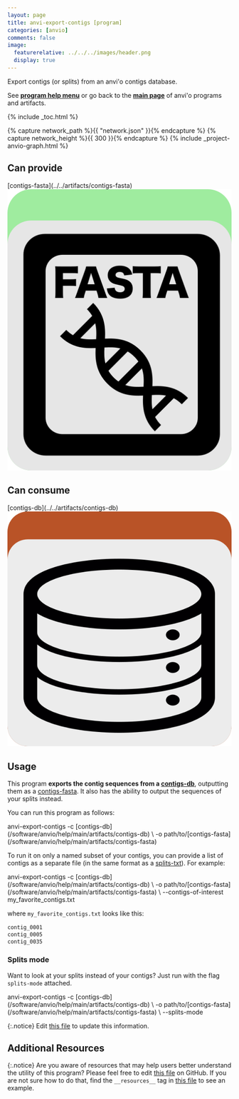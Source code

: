 ```yaml
---
layout: page
title: anvi-export-contigs [program]
categories: [anvio]
comments: false
image:
  featurerelative: ../../../images/header.png
  display: true
---
```


Export contigs (or splits) from an anvi&#x27;o contigs database.

See **[program help menu](../../../../vignette#anvi-export-contigs)** or go back to the **[main page](../../)** of anvi'o programs and artifacts.


{% include _toc.html %}
<div id="svg" class="subnetwork"></div>
{% capture network_path %}{{ "network.json" }}{% endcapture %}
{% capture network_height %}{{ 300 }}{% endcapture %}
{% include _project-anvio-graph.html %}


## Can provide

<p style="text-align: left" markdown="1"><span class="artifact-p">[contigs-fasta](../../artifacts/contigs-fasta) <img src="../../images/icons/FASTA.png" class="artifact-icon-mini" /></span></p>

## Can consume

<p style="text-align: left" markdown="1"><span class="artifact-r">[contigs-db](../../artifacts/contigs-db) <img src="../../images/icons/DB.png" class="artifact-icon-mini" /></span></p>

## Usage


This program **exports the contig sequences from a <span class="artifact-n">[contigs-db](/software/anvio/help/main/artifacts/contigs-db)</span>**, outputting them as a <span class="artifact-n">[contigs-fasta](/software/anvio/help/main/artifacts/contigs-fasta)</span>. It also has the ability to output the sequences of your splits instead. 

You can run this program as follows: 

<div class="codeblock" markdown="1">
anvi&#45;export&#45;contigs &#45;c <span class="artifact&#45;n">[contigs&#45;db](/software/anvio/help/main/artifacts/contigs&#45;db)</span> \
                    &#45;o path/to/<span class="artifact&#45;n">[contigs&#45;fasta](/software/anvio/help/main/artifacts/contigs&#45;fasta)</span>
</div>

To run it on only a named subset of your contigs, you can provide a list of contigs as a separate file (in the same format as a <span class="artifact-n">[splits-txt](/software/anvio/help/main/artifacts/splits-txt)</span>). For example: 

<div class="codeblock" markdown="1">
anvi&#45;export&#45;contigs &#45;c <span class="artifact&#45;n">[contigs&#45;db](/software/anvio/help/main/artifacts/contigs&#45;db)</span> \
                    &#45;o path/to/<span class="artifact&#45;n">[contigs&#45;fasta](/software/anvio/help/main/artifacts/contigs&#45;fasta)</span> \
                    &#45;&#45;contigs&#45;of&#45;interest my_favorite_contigs.txt 
</div>

where `my_favorite_contigs.txt` looks like this:

    contig_0001
    contig_0005
    contig_0035
    
### Splits mode

Want to look at your splits instead of your contigs? Just run with the flag `splits-mode` attached. 

<div class="codeblock" markdown="1">
anvi&#45;export&#45;contigs &#45;c <span class="artifact&#45;n">[contigs&#45;db](/software/anvio/help/main/artifacts/contigs&#45;db)</span> \
                    &#45;o path/to/<span class="artifact&#45;n">[contigs&#45;fasta](/software/anvio/help/main/artifacts/contigs&#45;fasta)</span> \
                    &#45;&#45;splits&#45;mode
</div>


{:.notice}
Edit [this file](https://github.com/merenlab/anvio/tree/master/anvio/docs/programs/anvi-export-contigs.md) to update this information.


## Additional Resources



{:.notice}
Are you aware of resources that may help users better understand the utility of this program? Please feel free to edit [this file](https://github.com/merenlab/anvio/tree/master/bin/anvi-export-contigs) on GitHub. If you are not sure how to do that, find the `__resources__` tag in [this file](https://github.com/merenlab/anvio/blob/master/bin/anvi-interactive) to see an example.
